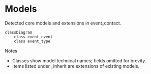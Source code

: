 # Models

Detected core models and extensions in event_contact.

```mermaid
classDiagram
    class event_event
    class event_type
```

Notes
- Classes show model technical names; fields omitted for brevity.
- Items listed under _inherit are extensions of existing models.
